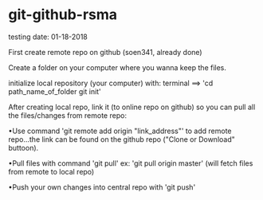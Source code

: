 # git-github-rsma
testing
date: 01-18-2018

First create remote repo on github (soen341, already done)

Create a folder on your computer where you wanna keep the files.

initialize local repository (your computer) with: terminal ==> 'cd path_name_of_folder git init'

After creating local repo, link it (to online repo on github) so you can pull all the files/changes from remote repo:

•Use command 'git remote add origin "link_address"' to add remote repo...the link can be found on the github repo ("Clone or Download" buttoon).

•Pull files with command 'git pull'
ex: 'git pull origin master' (will fetch files from remote to local repo)

•Push your own changes into central repo with 'git push'
